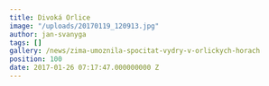 ```yaml
---
title: Divoká Orlice
image: "/uploads/20170119_120913.jpg"
author: jan-svanyga
tags: []
gallery: /news/zima-umoznila-spocitat-vydry-v-orlickych-horach
position: 100
date: 2017-01-26 07:17:47.000000000 Z
---
```

